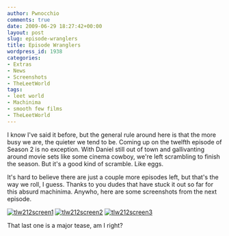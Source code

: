 ```yaml
---
author: Pwnocchio
comments: true
date: 2009-06-29 18:27:42+00:00
layout: post
slug: episode-wranglers
title: Episode Wranglers
wordpress_id: 1938
categories:
- Extras
- News
- Screenshots
- TheLeetWorld
tags:
- leet world
- Machinima
- smooth few films
- TheLeetWorld
---
```


I know I've said it before, but the general rule around here is that the more busy we are, the quieter we tend to be. Coming up on the twelfth episode of Season 2 is no exception. With Daniel still out of town and gallivanting around movie sets like some cinema cowboy, we're left scrambling to finish the season. But it's a good kind of scramble. Like eggs.

It's hard to believe there are just a couple more episodes left, but that's the way we roll, I guess. Thanks to you dudes that have stuck it out so far for this absurd machinima. Anywho, here are some screenshots from the next episode. 

[![tlw212screen1](http://smoothfewfilms.com/wp-content/uploads/2009/06/tlw212screen1-128x72.jpg)](http://smoothfewfilms.com/wp-content/uploads/2009/06/tlw212screen1.jpg)  [![tlw212screen2](http://smoothfewfilms.com/wp-content/uploads/2009/06/tlw212screen2-128x72.jpg)](http://smoothfewfilms.com/wp-content/uploads/2009/06/tlw212screen2.jpg)  [![tlw212screen3](http://smoothfewfilms.com/wp-content/uploads/2009/06/tlw212screen3-128x72.jpg)](http://smoothfewfilms.com/wp-content/uploads/2009/06/tlw212screen3.jpg)

That last one is a major tease, am I right? 
